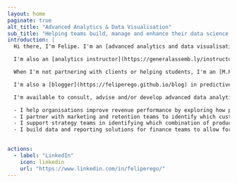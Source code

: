 ```yaml
---
layout: home
paginate: true
alt_title: "Advanced Analytics & Data Visualisation"
sub_title: "Helping teams build, manage and enhance their data science capabilities."
introduction: |
  Hi there, I'm Felipe. I'm an [advanced analytics and data visualisation consultant](https://feliperego.github.io/about). As an independent data science partner, I help teams improve their organisations performance through the use of data and analytics.

  I'm also an [analytics instructor](https://generalassemb.ly/instructors/felipe-rego/7721) helping disseminate practical, actionable analytics and data visualisation techniques in both classrooms and online settings.

  When I'm not partnering with clients or helping students, I'm an [M.Phil. research candidate](http://sydney.edu.au/engineering/people/felipe.carbonerego.830.php) in Learning Analytics at the University of Sydney making sense of students' digital traces and the role learning analytics dashboards play in influencing learning outcomes.

  I'm also a [blogger](https://feliperego.github.io/blog) in predictive analytics, statistical learning and data visualisation, a husband and a father of two.

  I'm available to consult, advise and/or develop advanced data analytics and visualisation solutions with marketing, digital, sales, operations, finance, technology and strategy teams across Australia.

  - I help organisations improve revenue performance by exploring how products are sold, services are consumed and customers shop.
  - I partner with marketing and retention teams to identify which customers are at risk of leaving way before they do.
  - I support strategy teams in identifying which combination of products and services make the most sense for their organisations.
  - I build data and reporting solutions for finance teams to allow for better operations monitoring and performance improvement.
  

actions:
  - label: "LinkedIn"
    icon: linkedin
    url: "https://www.linkedin.com/in/feliperego/"
---
```

